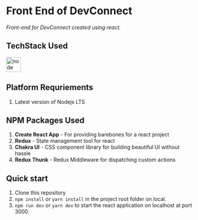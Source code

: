 # Front End of DevConnect
_Front-end for DevConnect created using react._

## TechStack Used

<a href="https://reactjs.org" target="_blank"><img src="https://www.vectorlogo.zone/logos/reactjs/reactjs-icon.svg" alt="node" width="40" height="40"/></a>

## Platform Requriements

1. Latest version of Nodejs LTS

## NPM Packages Used
1. **Create React App** - For providing barebones for a react project
2. **Redux** - State management tool for react 
3. **Chakra UI** - CSS component library for building beautiful UI without hassle
4. **Redux Thunk** - Redux Middleware for dispatching custom actions

## Quick start

1. Clone this repository
2. `npm install` or `yarn install` in the project root folder on local.
3. `npm run dev` or `yarn dev` to start the react application on localhost at port 3000.

